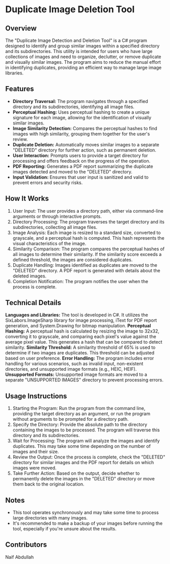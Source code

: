 # Duplicate Image Deletion Tool

## Overview

The "Duplicate Image Detection and Deletion Tool" is a C# program designed to identify and group similar images within a specified directory and its subdirectories. This utility is intended for users who have large collections of images and need to organize, declutter, or remove duplicate and visually similar images. The program aims to reduce the manual effort in identifying duplicates, providing an efficient way to manage large image libraries.

## Features

- **Directory Traversal:** The program navigates through a specified directory and its subdirectories, identifying all image files.
- **Perceptual Hashing:** Uses perceptual hashing to create a unique signature for each image, allowing for the identification of visually similar images.
- **Image Similarity Detection:** Compares the perceptual hashes to find images with high similarity, grouping them together for the user's review.
- **Duplicate Deletion:** Automatically moves similar images to a separate "DELETED" directory for further action, such as permanent deletion.
- **User Interaction:** Prompts users to provide a target directory for processing and offers feedback on the progress of the operation.
- **PDF Reporting:** Generates a PDF report summarizing the duplicate images detected and moved to the "DELETED" directory.
- **Input Validation:** Ensures that user input is sanitized and valid to prevent errors and security risks.

## How It Works
1. User Input: The user provides a directory path, either via command-line arguments or through interactive prompts.
2. Directory Processing: The program traverses the target directory and its subdirectories, collecting all image files.
3. Image Analysis: Each image is resized to a standard size, converted to grayscale, and a perceptual hash is computed. This hash represents the visual characteristics of the image.
4. Similarity Comparison: The program compares the perceptual hashes of all images to determine their similarity. If the similarity score exceeds a defined threshold, the images are considered duplicates.
5. Duplicate Handling: Images identified as duplicates are moved to the "DELETED" directory. A PDF report is generated with details about the deleted images.
6. Completion Notification: The program notifies the user when the process is complete.

## Technical Details
**Languages and Libraries:** The tool is developed in C#. It utilizes the SixLabors.ImageSharp library for image processing, iText for PDF report generation, and System.Drawing for bitmap manipulation.
**Perceptual Hashing:** A perceptual hash is calculated by resizing the image to 32x32, converting it to grayscale, and comparing each pixel's value against the average pixel value. This generates a hash that can be compared to detect similarity.
**Similarity Threshold:** A similarity threshold of 65% is used to determine if two images are duplicates. This threshold can be adjusted based on user preference.
**Error Handling:** The program includes error handling for various scenarios, such as invalid input, non-existent directories, and unsupported image formats (e.g., HEIC, HEIF).
**Unsupported Formats:** Unsupported image formats are moved to a separate "UNSUPPORTED IMAGES" directory to prevent processing errors.

## Usage Instructions
1. Starting the Program: Run the program from the command line, providing the target directory as an argument, or run the program without arguments to be prompted for a directory path.
2. Specify the Directory: Provide the absolute path to the directory containing the images to be processed. The program will traverse this directory and its subdirectories.
3. Wait for Processing: The program will analyze the images and identify duplicates. This may take some time depending on the number of images and their size.
4. Review the Output: Once the process is complete, check the "DELETED" directory for similar images and the PDF report for details on which images were moved.
5. Take Further Action: Based on the output, decide whether to permanently delete the images in the "DELETED" directory or move them back to the original location.

## Notes
- This tool operates synchronously and may take some time to process large directories with many images.
- It's recommended to make a backup of your images before running the tool, especially if you're unsure about the results.

## Contributors
Naif Abdullah
